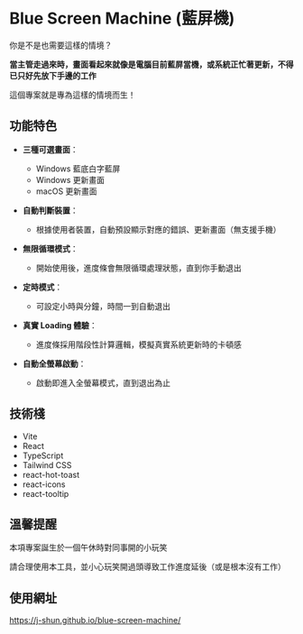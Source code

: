 # Blue Screen Machine (藍屏機)

你是不是也需要這樣的情境？

**當主管走過來時，畫面看起來就像是電腦目前藍屏當機，或系統正忙著更新，不得已只好先放下手邊的工作**

這個專案就是專為這樣的情境而生！

## 功能特色

- **三種可選畫面**：

  - Windows 藍底白字藍屏
  - Windows 更新畫面
  - macOS 更新畫面

- **自動判斷裝置**：

  - 根據使用者裝置，自動預設顯示對應的錯誤、更新畫面（無支援手機）

- **無限循環模式**：

  - 開始使用後，進度條會無限循環處理狀態，直到你手動退出

- **定時模式**：

  - 可設定小時與分鐘，時間一到自動退出

- **真實 Loading 體驗**：

  - 進度條採用階段性計算邏輯，模擬真實系統更新時的卡頓感

- **自動全螢幕啟動**：
  - 啟動即進入全螢幕模式，直到退出為止

## 技術棧

- Vite
- React
- TypeScript
- Tailwind CSS
- react-hot-toast
- react-icons
- react-tooltip

## 溫馨提醒

本項專案誕生於一個午休時對同事開的小玩笑

請合理使用本工具，並小心玩笑開過頭導致工作進度延後（或是根本沒有工作）

## 使用網址

https://j-shun.github.io/blue-screen-machine/
